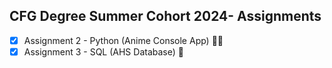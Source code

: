 ## CFG Degree Summer Cohort 2024- Assignments

- [x] Assignment 2 - Python (Anime Console App) 🕵️‍♀️
- [x] Assignment 3 - SQL (AHS Database) 🏫
